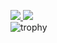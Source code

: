 
<a href="https://www.instagram.com/shin.b_a/" target="_blank"><img src="https://img.shields.io/badge/instagram-DD2A7B?style=flat-square&logo=[instagram]&logoColor=white"/>
</a>
<a href="https://www.facebook.com/wogur6767/" target="_blank"><img src="https://img.shields.io/badge/facebook-3b5998?style=flat-square&logo=[facebook]&logoColor=white"/></a>
<br/>
![trophy](https://github-profile-trophy.vercel.app/?username=Shin-723)
